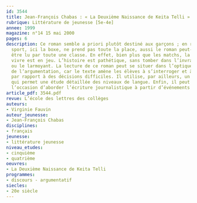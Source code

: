```yaml
---
id: 3544
title: Jean-François Chabas : « La Deuxième Naissance de Keita Telli ». Lecture cursive 
rubrique: Littérature de jeunesse [5e-4e]
annee: 1999
magazine: n°14 15 mai 2000
pages: 6
description: Ce roman semble a priori plutôt destiné aux garçons ; en réalité, le
  sport, ici la boxe, ne prend pas toute la place, aussi le roman peut-il aisément
  être lu par toute une classe. En effet, bien plus que les matchs, la volonté de
  vivre est en jeu. L’histoire est pathétique, sans tomber dans l’invraisemblable
  ou le larmoyant. La lecture de ce roman peut se situer dans l’optique d’une approche
  de l’argumentation, car le texte amène les élèves à s’interroger et à prendre position
  par rapport à des décisions difficiles. Il utilise, par ailleurs, un langage familier,
  qui permet une étude détaillée des niveaux de langue. Enfin, il peut aussi être
  l’occasion d’aborder l’écriture journalistique à partir d’événements sportifs marquants.
article_pdf: 3544.pdf
revue: L’école des lettres des collèges
auteurs:
- Virginie Fauvin
auteur_jeunesse:
- Jean-François Chabas
disciplines:
- français
jeunesse:
- littérature jeunesse
niveau_etudes:
- cinquième
- quatrième
oeuvres:
- La Deuxième Naissance de Keita Telli
programmes:
- discours - argumentatif
siecles:
- 20e siècle
---
```

